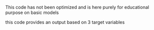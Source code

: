 This code has not been optimized and is here purely for educational purpose on basic models

this code provides an output based on 3 target variables 
